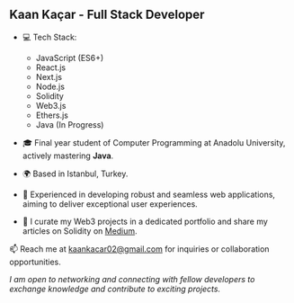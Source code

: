 ## Kaan Kaçar - Full Stack Developer

- 💻 Tech Stack:
  - JavaScript (ES6+)
  - React.js
  - Next.js
  - Node.js
  - Solidity
  - Web3.js
  - Ethers.js
  - Java (In Progress)

- 🎓 Final year student of Computer Programming at Anadolu University, actively mastering **Java**.

- 🌍 Based in Istanbul, Turkey.

- 🌟 Experienced in developing robust and seamless web applications, aiming to deliver exceptional user experiences.

- 💼 I curate my Web3 projects in a dedicated portfolio and share my articles on Solidity on [Medium](https://medium.com/@kaankacar02).

📫 Reach me at [kaankacar02@gmail.com](mailto:kaankacar02@gmail.com) for inquiries or collaboration opportunities.

*I am open to networking and connecting with fellow developers to exchange knowledge and contribute to exciting projects.*
